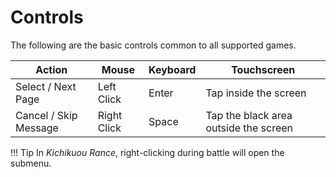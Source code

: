 # Controls

The following are the basic controls common to all supported games.

Action | Mouse | Keyboard | Touchscreen
--- | --- | --- | ---
Select / Next Page | Left Click | Enter | Tap inside the screen
Cancel / Skip Message | Right Click | Space | Tap the black area outside the screen

!!! Tip
    In *Kichikuou Rance*, right-clicking during battle will open the submenu.
